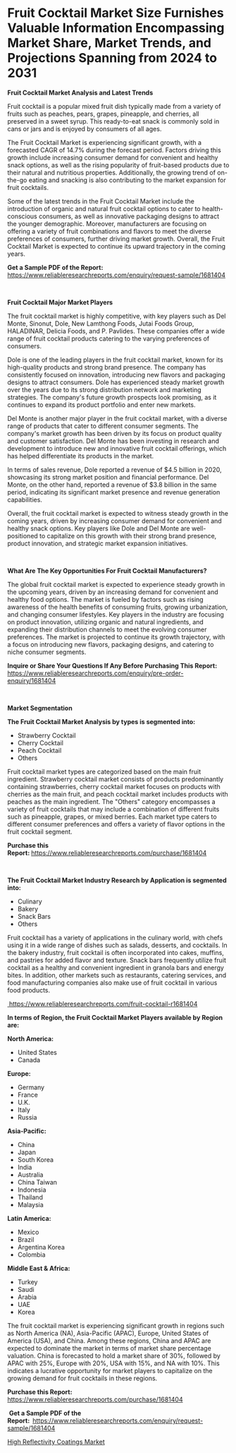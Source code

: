 <p><h1>Fruit Cocktail Market Size Furnishes Valuable Information Encompassing Market Share, Market Trends, and Projections Spanning from 2024 to 2031</h1></p><p><strong>Fruit Cocktail Market Analysis and Latest Trends</strong></p>
<p><p>Fruit cocktail is a popular mixed fruit dish typically made from a variety of fruits such as peaches, pears, grapes, pineapple, and cherries, all preserved in a sweet syrup. This ready-to-eat snack is commonly sold in cans or jars and is enjoyed by consumers of all ages.</p><p>The Fruit Cocktail Market is experiencing significant growth, with a forecasted CAGR of 14.7% during the forecast period. Factors driving this growth include increasing consumer demand for convenient and healthy snack options, as well as the rising popularity of fruit-based products due to their natural and nutritious properties. Additionally, the growing trend of on-the-go eating and snacking is also contributing to the market expansion for fruit cocktails.</p><p>Some of the latest trends in the Fruit Cocktail Market include the introduction of organic and natural fruit cocktail options to cater to health-conscious consumers, as well as innovative packaging designs to attract the younger demographic. Moreover, manufacturers are focusing on offering a variety of fruit combinations and flavors to meet the diverse preferences of consumers, further driving market growth. Overall, the Fruit Cocktail Market is expected to continue its upward trajectory in the coming years.</p></p>
<p><strong>Get a Sample PDF of the Report:&nbsp;</strong> <a href="https://www.reliableresearchreports.com/enquiry/request-sample/1681404">https://www.reliableresearchreports.com/enquiry/request-sample/1681404</a></p>
<p>&nbsp;</p>
<p><strong>Fruit Cocktail Major Market Players</strong></p>
<p><p>The fruit cocktail market is highly competitive, with key players such as Del Monte, Sinonut, Dole, New Lamthong Foods, Jutai Foods Group, HALADINAR, Delicia Foods, and P. Pavlides. These companies offer a wide range of fruit cocktail products catering to the varying preferences of consumers.</p><p>Dole is one of the leading players in the fruit cocktail market, known for its high-quality products and strong brand presence. The company has consistently focused on innovation, introducing new flavors and packaging designs to attract consumers. Dole has experienced steady market growth over the years due to its strong distribution network and marketing strategies. The company's future growth prospects look promising, as it continues to expand its product portfolio and enter new markets.</p><p>Del Monte is another major player in the fruit cocktail market, with a diverse range of products that cater to different consumer segments. The company's market growth has been driven by its focus on product quality and customer satisfaction. Del Monte has been investing in research and development to introduce new and innovative fruit cocktail offerings, which has helped differentiate its products in the market.</p><p>In terms of sales revenue, Dole reported a revenue of $4.5 billion in 2020, showcasing its strong market position and financial performance. Del Monte, on the other hand, reported a revenue of $3.8 billion in the same period, indicating its significant market presence and revenue generation capabilities.</p><p>Overall, the fruit cocktail market is expected to witness steady growth in the coming years, driven by increasing consumer demand for convenient and healthy snack options. Key players like Dole and Del Monte are well-positioned to capitalize on this growth with their strong brand presence, product innovation, and strategic market expansion initiatives.</p></p>
<p>&nbsp;</p>
<p><strong>What Are The Key Opportunities For Fruit Cocktail Manufacturers?</strong></p>
<p><p>The global fruit cocktail market is expected to experience steady growth in the upcoming years, driven by an increasing demand for convenient and healthy food options. The market is fueled by factors such as rising awareness of the health benefits of consuming fruits, growing urbanization, and changing consumer lifestyles. Key players in the industry are focusing on product innovation, utilizing organic and natural ingredients, and expanding their distribution channels to meet the evolving consumer preferences. The market is projected to continue its growth trajectory, with a focus on introducing new flavors, packaging designs, and catering to niche consumer segments.</p></p>
<p><strong>Inquire or Share Your Questions If Any Before Purchasing This Report:</strong> <a href="https://www.reliableresearchreports.com/enquiry/pre-order-enquiry/1681404">https://www.reliableresearchreports.com/enquiry/pre-order-enquiry/1681404</a></p>
<p>&nbsp;</p>
<p><strong>Market Segmentation</strong></p>
<p><strong>The Fruit Cocktail Market Analysis by types is segmented into:</strong></p>
<p><ul><li>Strawberry Cocktail</li><li>Cherry Cocktail</li><li>Peach Cocktail</li><li>Others</li></ul></p>
<p><p>Fruit cocktail market types are categorized based on the main fruit ingredient. Strawberry cocktail market consists of products predominantly containing strawberries, cherry cocktail market focuses on products with cherries as the main fruit, and peach cocktail market includes products with peaches as the main ingredient. The "Others" category encompasses a variety of fruit cocktails that may include a combination of different fruits such as pineapple, grapes, or mixed berries. Each market type caters to different consumer preferences and offers a variety of flavor options in the fruit cocktail segment.</p></p>
<p><strong>Purchase this Report:&nbsp;</strong><a href="https://www.reliableresearchreports.com/purchase/1681404">https://www.reliableresearchreports.com/purchase/1681404</a></p>
<p>&nbsp;</p>
<p><strong>The Fruit Cocktail Market Industry Research by Application is segmented into:</strong></p>
<p><ul><li>Culinary</li><li>Bakery</li><li>Snack Bars</li><li>Others</li></ul></p>
<p><p>Fruit cocktail has a variety of applications in the culinary world, with chefs using it in a wide range of dishes such as salads, desserts, and cocktails. In the bakery industry, fruit cocktail is often incorporated into cakes, muffins, and pastries for added flavor and texture. Snack bars frequently utilize fruit cocktail as a healthy and convenient ingredient in granola bars and energy bites. In addition, other markets such as restaurants, catering services, and food manufacturing companies also make use of fruit cocktail in various food products.</p></p>
<p><a href="https://www.reliableresearchreports.com/fruit-cocktail-r1681404">&nbsp;https://www.reliableresearchreports.com/fruit-cocktail-r1681404</a></p>
<p><strong>In terms of Region, the Fruit Cocktail Market Players available by Region are:</strong></p>
<p>
    <p> <strong> North America: </strong>
        <ul>
            <li>United States</li>
            <li>Canada</li>
        </ul>
        </p> 
    <p> <strong> Europe: </strong>
        <ul>
            <li>Germany</li>
            <li>France</li>
            <li>U.K.</li>
            <li>Italy</li>
            <li>Russia</li>
        </ul>
        </p> 
    <p> <strong> Asia-Pacific: </strong>
        <ul>
            <li>China</li>
            <li>Japan</li>
            <li>South Korea</li>
            <li>India</li>
            <li>Australia</li>
            <li>China Taiwan</li>
            <li>Indonesia</li>
            <li>Thailand</li>
            <li>Malaysia</li>
        </ul>
        </p> 
    <p> <strong> Latin America: </strong>
        <ul>
            <li>Mexico</li>
            <li>Brazil</li>
            <li>Argentina Korea</li>
            <li>Colombia</li>
        </ul>
        </p> 
    <p> <strong> Middle East & Africa: </strong>
        <ul>
            <li>Turkey</li>
            <li>Saudi</li>
            <li>Arabia</li>
            <li>UAE</li>
            <li>Korea</li>
        </ul>
    </p>
    </p>
<p><p>The fruit cocktail market is experiencing significant growth in regions such as North America (NA), Asia-Pacific (APAC), Europe, United States of America (USA), and China. Among these regions, China and APAC are expected to dominate the market in terms of market share percentage valuation. China is forecasted to hold a market share of 30%, followed by APAC with 25%, Europe with 20%, USA with 15%, and NA with 10%. This indicates a lucrative opportunity for market players to capitalize on the growing demand for fruit cocktails in these regions.</p></p>
<p><strong>Purchase this Report: </strong><a href="https://www.reliableresearchreports.com/purchase/1681404">https://www.reliableresearchreports.com/purchase/1681404</a></p>
<p>&nbsp;<strong>Get a Sample PDF of the Report:&nbsp;&nbsp;</strong><a href="https://www.reliableresearchreports.com/enquiry/request-sample/1681404">https://www.reliableresearchreports.com/enquiry/request-sample/1681404</a></p>
<p><strong></strong></p>
<p><p><a href="https://invited-way-688.notion.site/High-Reflectivity-Coatings-Market-Size-Evaluating-its-Market-Trends-Growth-and-Projections-2024--756a73cac04e4ee7b3388ceb89902d93">High Reflectivity Coatings Market</a></p></p>